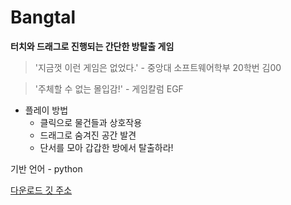 # Bangtal



**터치와 드래그로 진행되는 간단한 방탈출 게임**

> '지금껏 이런 게임은 없었다.' - 중앙대 소프트웨어학부 20학번 김00

> '주체할 수 없는 몰입감!' - 게임칼럼 EGF


* 플레이 방법
  * 클릭으로 물건들과 상호작용
  * 드래그로 숨겨진 공간 발견
  * 단서를 모아 갑갑한 방에서 탈출하라!
  
  

기반 언어 - python

[다운로드 깃 주소](https://github.com/Crocobob911/Git_Tutorial)
